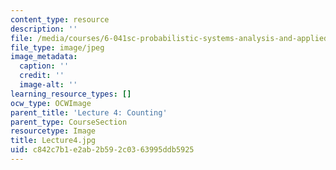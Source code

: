 ```yaml
---
content_type: resource
description: ''
file: /media/courses/6-041sc-probabilistic-systems-analysis-and-applied-probability-fall-2013/c842c7b1e2ab2b592c0363995ddb5925_Lecture4.jpg
file_type: image/jpeg
image_metadata:
  caption: ''
  credit: ''
  image-alt: ''
learning_resource_types: []
ocw_type: OCWImage
parent_title: 'Lecture 4: Counting'
parent_type: CourseSection
resourcetype: Image
title: Lecture4.jpg
uid: c842c7b1-e2ab-2b59-2c03-63995ddb5925
---
```

